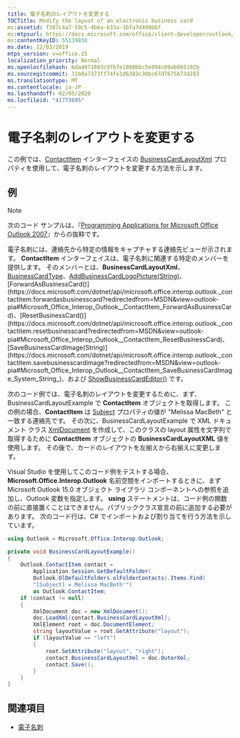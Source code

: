 ```yaml
---
title: 電子名刺のレイアウトを変更する
TOCTitle: Modify the layout of an electronic business card
ms:assetid: f387c4a7-59c5-4b6a-b33a-1bfa7d499bbf
ms:mtpsurl: https://docs.microsoft.com/office/client-developer/outlook/pia/how-to-modify-the-layout-of-an-electronic-business-card?redirectedfrom=MSDN
ms:contentKeyID: 55119838
ms.date: 12/03/2019
mtps_version: v=office.15
localization_priority: Normal
ms.openlocfilehash: 6da4971883c97bfe1890bbc5e894c09ab665192b
ms.sourcegitcommit: 31b0a7373ff74fe1d6383c30bc67d7675b73d283
ms.translationtype: MT
ms.contentlocale: ja-JP
ms.lasthandoff: 02/05/2020
ms.locfileid: "41773695"
---
```

# <a name="modify-the-layout-of-an-electronic-business-card"></a>電子名刺のレイアウトを変更する

この例では、[ContactItem](https://docs.microsoft.com/dotnet/api/microsoft.office.interop.outlook.contactitem?redirectedfrom=MSDN&view=outlook-pia) インターフェイスの [BusinessCardLayoutXml](https://msdn.microsoft.com/library/bb624276\(v=office.15\)) プロパティを使用して、電子名刺のレイアウトを変更する方法を示します。

## <a name="example"></a>例

> [!NOTE] 
> 次のコード サンプルは、『[Programming Applications for Microsoft Office Outlook 2007](https://www.amazon.com/gp/product/0735622493?ie=UTF8&tag=msmsdn-20&linkCode=as2&camp=1789&creative=9325&creativeASIN=0735622493)』からの抜粋です。

電子名刺には、連絡先から特定の情報をキャプチャする連絡先ビューが示されます。 **ContactItem** インターフェイスは、電子名刺に関連する特定のメンバーを提供します。 そのメンバーとは、**BusinessCardLayoutXml**、[BusinessCardType](https://docs.microsoft.com/dotnet/api/microsoft.office.interop.outlook._contactitem.businesscardtype?redirectedfrom=MSDN&view=outlook-pia#Microsoft_Office_Interop_Outlook__ContactItem_BusinessCardType)、[AddBusinessCardLogoPicture(String)](https://docs.microsoft.com/dotnet/api/microsoft.office.interop.outlook._contactitem.addbusinesscardlogopicture?redirectedfrom=MSDN&view=outlook-pia#Microsoft_Office_Interop_Outlook__ContactItem_AddBusinessCardLogoPicture_System_String_)、[ForwardAsBusinessCard()](https://docs.microsoft.com/dotnet/api/microsoft.office.interop.outlook._contactitem.forwardasbusinesscard?redirectedfrom=MSDN&view=outlook-pia#Microsoft_Office_Interop_Outlook__ContactItem_ForwardAsBusinessCard)、[ResetBusinessCard()](https://docs.microsoft.com/dotnet/api/microsoft.office.interop.outlook._contactitem.resetbusinesscard?redirectedfrom=MSDN&view=outlook-pia#Microsoft_Office_Interop_Outlook__ContactItem_ResetBusinessCard)、[SaveBusinessCardImage(String)](https://docs.microsoft.com/dotnet/api/microsoft.office.interop.outlook._contactitem.savebusinesscardimage?redirectedfrom=MSDN&view=outlook-pia#Microsoft_Office_Interop_Outlook__ContactItem_SaveBusinessCardImage_System_String_)、および [ShowBusinessCardEditor()](https://docs.microsoft.com/dotnet/api/microsoft.office.interop.outlook._contactitem.showbusinesscardeditor?redirectedfrom=MSDN&view=outlook-pia#Microsoft_Office_Interop_Outlook__ContactItem_ShowBusinessCardEditor) です。

次のコード例では、電子名刺のレイアウトを変更するために、まず、BusinessCardLayoutExample で **ContactItem** オブジェクトを取得します。 この例の場合、**ContactItem** は [Subject](https://docs.microsoft.com/dotnet/api/microsoft.office.interop.outlook._contactitem.subject?redirectedfrom=MSDN&view=outlook-pia#Microsoft_Office_Interop_Outlook__ContactItem_Subject) プロパティの値が "Melissa MacBeth" と一致する連絡先です。 その次に、BusinessCardLayoutExample で XML ドキュメント クラス [XmlDocument](https://msdn.microsoft.com/library/6kza7w4k) を作成して、このクラスの layout 属性を文字列で取得するために **ContactItem** オブジェクトの **BusinessCardLayoutXML** 値を使用します。 その後で、カードのレイアウトを左揃えから右揃えに変更します。

Visual Studio を使用してこのコード例をテストする場合、**Microsoft.Office.Interop.Outlook** 名前空間をインポートするときに、まず Microsoft Outlook 15.0 オブジェクト ライブラリ コンポーネントへの参照を追加し、Outlook 変数を指定します。 **using** ステートメントは、コード例の関数の前に直接置くことはできません。パブリッククラス宣言の前に追加する必要があります。 次のコード行は、C\# でインポートおよび割り当てを行う方法を示しています。

```csharp
using Outlook = Microsoft.Office.Interop.Outlook;
```


```csharp
private void BusinessCardLayoutExample()
{
    Outlook.ContactItem contact =
        Application.Session.GetDefaultFolder(
        Outlook.OlDefaultFolders.olFolderContacts).Items.Find(
        "[Subject] = Melissa MacBeth'")
        as Outlook.ContactItem;
    if (contact != null)
    {
        XmlDocument doc = new XmlDocument();
        doc.LoadXml(contact.BusinessCardLayoutXml);
        XmlElement root = doc.DocumentElement;
        string layoutValue = root.GetAttribute("layout");
        if (layoutValue == "left")
        {
            root.SetAttribute("layout", "right");
            contact.BusinessCardLayoutXml = doc.OuterXml;
            contact.Save();
        }
    }
}
```

## <a name="see-also"></a>関連項目

- [電子名刺](electronic-business-cards.md)

